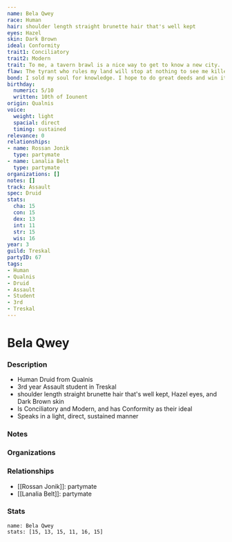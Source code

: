 ```yaml
---
name: Bela Qwey
race: Human
hair: shoulder length straight brunette hair that's well kept
eyes: Hazel
skin: Dark Brown
ideal: Conformity
trait1: Conciliatory
trait2: Modern
trait: To me, a tavern brawl is a nice way to get to know a new city.
flaw: The tyrant who rules my land will stop at nothing to see me killed.
bond: I sold my soul for knowledge. I hope to do great deeds and win it back.
birthday:
  numeric: 5/10
  written: 10th of Iounent
origin: Qualnis
voice:
  weight: light
  spacial: direct
  timing: sustained
relevance: 0
relationships:
- name: Rossan Jonik
  type: partymate
- name: Lanalia Belt
  type: partymate
organizations: []
notes: []
track: Assault
spec: Druid
stats:
  cha: 15
  con: 15
  dex: 13
  int: 11
  str: 15
  wis: 16
year: 3
guild: Treskal
partyID: 67
tags:
- Human
- Qualnis
- Druid
- Assault
- Student
- 3rd
- Treskal
---
```

# Bela Qwey
### Description
- Human Druid from Qualnis
- 3rd year Assault student in Treskal
- shoulder length straight brunette hair that's well kept, Hazel eyes, and Dark Brown skin
- Is Conciliatory and Modern, and has Conformity as their ideal
- Speaks in a light, direct, sustained manner

### Notes

### Organizations

### Relationships
- [[Rossan Jonik]]: partymate
- [[Lanalia Belt]]: partymate

### Stats
```statblock
name: Bela Qwey
stats: [15, 13, 15, 11, 16, 15]
```